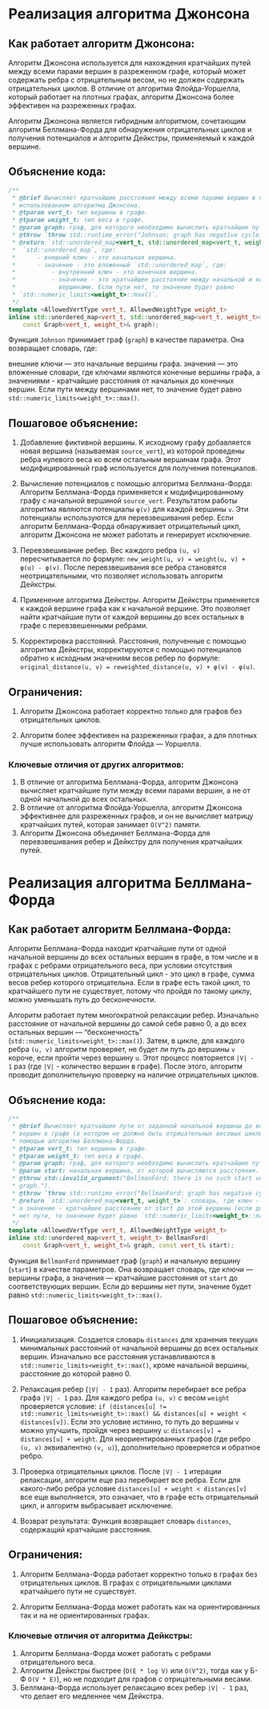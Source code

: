 # Реализация алгоритма Джонсона

## Как работает алгоритм Джонсона:

Алгоритм Джонсона используется для нахождения кратчайших путей между всеми парами вершин в разреженном графе, который может содержать ребра с отрицательным весом, но не должен содержать отрицательных циклов. В отличие от алгоритма Флойда-Уоршелла, который работает на плотных графах, алгоритм Джонсона более эффективен на разреженных графах.

Алгоритм Джонсона является гибридным алгоритмом, сочетающим алгоритм Беллмана-Форда для обнаружения отрицательных циклов и получения потенциалов и алгоритм Дейкстры, применяемый к каждой вершине.

## Объяснение кода:
```C++
/**
 * @brief Вычисляет кратчайшие расстояния между всеми парами вершин в графе с
 * использованием алгоритма Джонсона.
 * @tparam vert_t: тип вершины в графе.
 * @tparam weight_t: тип веса в графе.
 * @param graph: граф, для которого необходимо вычислить кратчайшие пути.
 * @throw `throw std::runtime_error("Johnson: graph has negative cycle.")`.
 * @return `std::unordered_map<vert_t, std::unordered_map<vert_t, weight_t>>`:
 *  `std::unordered_map`, где:
 *      - внешний ключ - это начальная вершина.
 *      - значение - это вложенный `std::unordered_map`, где:
 *          - внутренний ключ - это конечная вершина.
 *          - значение - это кратчайшее расстояние между начальной и конечной
 *            вершинами. Если пути нет, то значение будет равно
 * `std::numeric_limits<weight_t>::max()`.
 */
template <AllowedVertType vert_t, AllowedWeightType weight_t>
inline std::unordered_map<vert_t, std::unordered_map<vert_t, weight_t>> Johnson(
    const Graph<vert_t, weight_t>& graph);
```

Функция `Johnson` принимает граф (`graph`) в качестве параметра. Она возвращает словарь, где:

внешние ключи — это начальные вершины графа.
значения — это вложенные словари, где ключами являются конечные вершины графа, а значениями - кратчайшие расстояния от начальных до конечных вершин. Если пути между вершинами нет, то значение будет равно `std::numeric_limits<weight_t>::max()`.

## Пошаговое объяснение:

1. Добавление фиктивной вершины. К исходному графу добавляется новая вершина (называемая `source_vert`), из которой проведены ребра нулевого веса ко всем остальным вершинам графа. Этот модифицированный граф используется для получения потенциалов.

2. Вычисление потенциалов с помощью алгоритма Беллмана-Форда: Алгоритм Беллмана-Форда применяется к модифицированному графу с начальной вершиной `source_vert`. Результатом работы алгоритма являются потенциалы `φ(v)` для каждой вершины `v`. Эти потенциалы используются для перевзвешивания ребер. Если алгоритм Беллмана-Форда обнаруживает отрицательный цикл, алгоритм Джонсона не может работать и генерирует исключение.

3. Перевзвешивание ребер. Вес каждого ребра `(u, v)` пересчитывается по формуле: `new_weight(u, v) = weight(u, v) + φ(u) - φ(v)`. После перевзвешивания все ребра становятся неотрицательными, что позволяет использовать алгоритм Дейкстры.

4. Применение алгоритма Дейкстры. Алгоритм Дейкстры применяется к каждой вершине графа как к начальной вершине. Это позволяет найти кратчайшие пути от каждой вершины до всех остальных в графе с перевзвешенными ребрами.

5. Корректировка расстояний. Расстояния, полученные с помощью алгоритма Дейкстры, корректируются с помощью потенциалов обратно к исходным значениям весов ребер по формуле: `original_distance(u, v) = reweighted_distance(u, v) + φ(v) - φ(u)`.

## Ограничения:

1. Алгоритм Джонсона работает корректно только для графов без отрицательных циклов.

2. Алгоритм более эффективен на разреженных графах, а для плотных лучше использовать алгоритм Флойда — Уоршелла.

### Ключевые отличия от других алгоритмов:

1. В отличие от алгоритма Беллмана-Форда, алгоритм Джонсона вычисляет кратчайшие пути между всеми парами вершин, а не от одной начальной до всех остальных.
2. В отличие от алгоритма Флойда-Уоршелла, алгоритм Джонсона эффективнее для разреженных графов, и он не вычисляет матрицу кратчайших путей, которая занимает `O(V^2)` памяти.
3. Алгоритм Джонсона объединяет Беллмана-Форда для перевзвешивания ребер и Дейкстру для получения кратчайших путей.

# Реализация алгоритма Беллмана-Форда

## Как работает алгоритм Беллмана-Форда:

Алгоритм Беллмана-Форда находит кратчайшие пути от одной начальной вершины до всех остальных вершин в графе, в том числе и в графах с ребрами отрицательного веса, при условии отсутствия отрицательных циклов. Отрицательный цикл - это цикл в графе, сумма весов ребер которого отрицательна. Если в графе есть такой цикл, то кратчайшего пути не существует, потому что пройдя по такому циклу, можно уменьшать путь до бесконечности.

Алгоритм работает путем многократной релаксации ребер. Изначально расстояние от начальной вершины до самой себя равно 0, а до всех остальных вершин — “бесконечность” (`std::numeric_limits<weight_t>::max()`). Затем, в цикле, для каждого ребра `(u, v)` алгоритм проверяет, не будет ли путь до вершины `v` короче, если пройти через вершину `u`. Этот процесс повторяется `|V| - 1` раз (где `|V|` - количество вершин в графе). После этого, алгоритм проводит дополнительную проверку на наличие отрицательных циклов.

## Объяснение кода:
```C++
/**
 * @brief Вычисляет кратчайшие пути от заданной начальной вершины до всех других
 * вершин в графе (в котором не должно быть отрицательных весовых циклов) с
 * помощью алгоритма Беллмана-Форда.
 * @tparam vert_t: тип вершины в графе.
 * @tparam weight_t: тип веса в графе.
 * @param graph: граф, для которого необходимо вычислить кратчайшие пути.
 * @param start: начальная вершина, от которой вычисляются расстояния.
 * @throw std::invalid_argument("BellmanFord: there is no such start vertice in
 * graph.").
 * @throw `throw std::runtime_error("BellmanFord: graph has negative cycle.")`.
 * @return `std::unordered_map<vert_t, weight_t>`: словарь, где ключ - вершина,
 * а значение - кратчайшее расстояние от start до этой вершины (если до вершины
 * нет пути, то значение будет равно `std::numeric_limits<weight_t>::max()`).
 */
template <AllowedVertType vert_t, AllowedWeightType weight_t>
inline std::unordered_map<vert_t, weight_t> BellmanFord(
    const Graph<vert_t, weight_t>& graph, const vert_t& start);
```

Функция `BellmanFord` принимает граф (`graph`) и начальную вершину (`start`) в качестве параметров. Она возвращает словарь, где ключи — вершины графа, а значения — кратчайшие расстояния от `start` до соответствующих вершин. Если до вершины нет пути, значение будет равно `std::numeric_limits<weight_t>::max()`.

## Пошаговое объяснение:

1. Инициализация. Создается словарь `distances` для хранения текущих минимальных расстояний от начальной вершины до всех остальных вершин. Изначально все расстояния устанавливаются в `std::numeric_limits<weight_t>::max()`, кроме начальной вершины, расстояние до которой равно 0.

2. Релаксация ребер (`|V| - 1` раз). Алгоритм перебирает все ребра графа `|V| - 1` раз. Для каждого ребра `(u, v)` с весом `weight` проверяется условие: `if (distances[u] != std::numeric_limits<weight_t>::max() && distances[u] + weight < distances[v])`. Если это условие истинно, то путь до вершины `v` можно улучшить, пройдя через вершину `u`: `distances[v] = distances[u] + weight`. Для неориентированных графов (где ребро `(u, v)` эквивалентно `(v, u)`), дополнительно проверяется и обратное ребро.

3. Проверка отрицательных циклов. После `|V| - 1` итерации релаксации, алгоритм еще раз перебирает все ребра. Если для какого-либо ребра условие `distances[u] + weight < distances[v]` все еще выполняется, это означает, что в графе есть отрицательный цикл, и алгоритм выбрасывает исключение.

4. Возврат результата: Функция возвращает словарь `distances`, содержащий кратчайшие расстояния.

## Ограничения:

1. Алгоритм Беллмана-Форда работает корректно только в графах без отрицательных циклов. В графах с отрицательными циклами кратчайшего пути не существует.

2. Алгоритм Беллмана-Форда может работать как на ориентированных так и на не ориентированных графах.

### Ключевые отличия от алгоритма Дейкстры:

1. Алгоритм Беллмана-Форда может работать с ребрами отрицательного веса.
2. Алгоритм Дейкстры быстрее (`O(E * log V)` или `O(V^2)`, тогда как у Б-Ф `O(V * E)`), но не подходит для графов с отрицательными весами.
3. Беллмана-Форда использует релаксацию всех ребер `|V| - 1` раз, что делает его медленнее чем Дейкстра.